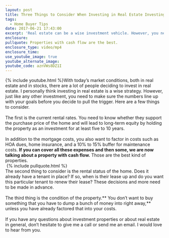 ```yaml
---
layout: post
title: Three Things to Consider When Investing in Real Estate Investing
tags:
  - Home Buyer Tips
date: 2017-06-21 17:43:00
excerpt: 'Real estate can be a wise investment vehicle. However, you need to make sure the numbers add up first.'
enclosure:
pullquote: Properties with cash flow are the best.
enclosure_type: video/mp4
enclosure_time:
use_youtube_image: true
youtube_alternate_image:
youtube_code: aznVWs8DZ1I
---
```



{% include youtube.html %}With today’s market conditions, both in real estate and in stocks, there are a lot of people deciding to invest in real estate. I personally think investing in real estate is a wise strategy. However, just like any other investment, you need to make sure the numbers line up with your goals before you decide to pull the trigger. Here are a few things to consider.
<br>
<br>The first is the current rental rates. You need to know whether they support the purchase price of the home and will lead to long-term equity by holding the property as an investment for at least five to 10 years.
<br>
<br>In addition to the mortgage costs, you also want to factor in costs such as HOA dues, home insurance, and a 10% to 15% buffer for maintenance costs. **If you can cover all these expenses and then some, we are now talking about a property with cash flow.** Those are the best kind of properties.
<br> {% include pullquote.html %}
<br>The second thing to consider is the rental status of the home. Does it already have a tenant in place? If so, when is their lease up and do you want this particular tenant to renew their lease? These decisions and more need to be made in advance.
<br>
<br>The third thing is the condition of the property.\*\* You don’t want to buy something that you have to dump a bunch of money into right away,\*\* unless you have already factored that into your costs.
<br>
<br>If you have any questions about investment properties or about real estate in general, don’t hesitate to give me a call or send me an email. I would love to hear from you.